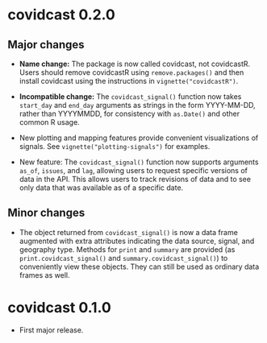 # covidcast 0.2.0

## Major changes

- **Name change:** The package is now called covidcast, not covidcastR. Users
  should remove covidcastR using `remove.packages()` and then install covidcast
  using the instructions in `vignette("covidcastR")`.

- **Incompatible change:** The `covidcast_signal()` function now takes
  `start_day` and `end_day` arguments as strings in the form YYYY-MM-DD, rather
  than YYYYMMDD, for consistency with `as.Date()` and other common R usage.

- New plotting and mapping features provide convenient visualizations of
  signals. See `vignette("plotting-signals")` for examples.

- New feature: The `covidcast_signal()` function now supports arguments `as_of`,
  `issues`, and `lag`, allowing users to request specific versions of data in
  the API. This allows users to track revisions of data and to see only data
  that was available as of a specific date.

## Minor changes

- The object returned from `covidcast_signal()` is now a data frame augmented
  with extra attributes indicating the data source, signal, and geography type.
  Methods for `print` and `summary` are provided (as `print.covidcast_signal()`
  and `summary.covidcast_signal()`) to conveniently view these objects. They can
  still be used as ordinary data frames as well.


# covidcast 0.1.0

- First major release.
